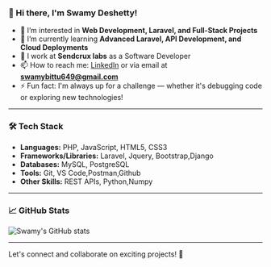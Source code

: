 ### 👋 Hi there, I'm Swamy Deshetty!

- 👀 I’m interested in **Web Development, Laravel, and Full-Stack Projects**
- 🌱 I’m currently learning **Advanced Laravel, API Development, and Cloud Deployments**
- 💼 I work at **Sendcrux labs** as a Software Developer
- 📫 How to reach me: [LinkedIn](www.linkedin.com/in/swamy-deshetty-2297a1240) or via email at **swamybittu649@gmail.com**
- ⚡ Fun fact: I'm always up for a challenge — whether it's debugging code or exploring new technologies!

---

### 🛠 Tech Stack

- **Languages:** PHP, JavaScript, HTML5, CSS3
- **Frameworks/Libraries:** Laravel, Jquery, Bootstrap,Django
- **Databases:** MySQL, PostgreSQL
- **Tools:** Git, VS Code,Postman,Github
- **Other Skills:** REST APIs, Python,Numpy

---


### 📈 GitHub Stats
![Swamy's GitHub stats](https://github-readme-stats.vercel.app/api?username=SwamyDeshetty99&show_icons=true&theme=radical)


---

Let's connect and collaborate on exciting projects! 🚀
